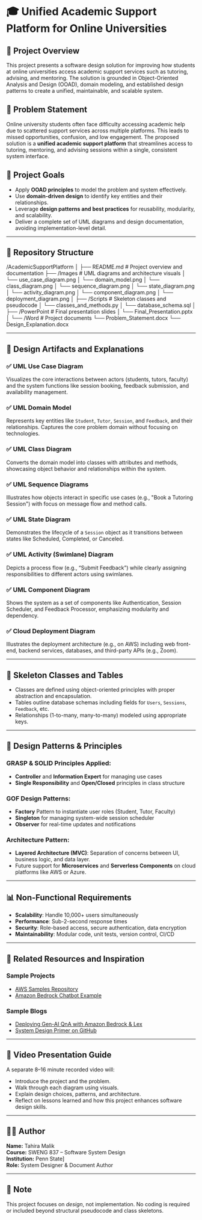 # 🎓 Unified Academic Support Platform for Online Universities

## 🧭 Project Overview
This project presents a software design solution for improving how students at online universities access academic support services such as tutoring, advising, and mentoring. The solution is grounded in Object-Oriented Analysis and Design (OOAD), domain modeling, and established design patterns to create a unified, maintainable, and scalable system.


## 📌 Problem Statement
Online university students often face difficulty accessing academic help due to scattered support services across multiple platforms. This leads to missed opportunities, confusion, and low engagement. The proposed solution is a **unified academic support platform** that streamlines access to tutoring, mentoring, and advising sessions within a single, consistent system interface.


## 🎯 Project Goals
- Apply **OOAD principles** to model the problem and system effectively.
- Use **domain-driven design** to identify key entities and their relationships.
- Leverage **design patterns and best practices** for reusability, modularity, and scalability.
- Deliver a complete set of UML diagrams and design documentation, avoiding implementation-level detail.

---

## 📂 Repository Structure

/AcademicSupportPlatform │ ├── README.md # Project overview and documentation ├── /Images # UML diagrams and architecture visuals │ └── use_case_diagram.png │ └── domain_model.png │ └── class_diagram.png │ └── sequence_diagram.png │ └── state_diagram.png │ └── activity_diagram.png │ └── component_diagram.png │ └── deployment_diagram.png │ ├── /Scripts # Skeleton classes and pseudocode │ └── classes_and_methods.py │ └── database_schema.sql │ ├── /PowerPoint # Final presentation slides │ └── Final_Presentation.pptx │ └── /Word # Project documents └── Problem_Statement.docx └── Design_Explanation.docx


---

## 📘 Design Artifacts and Explanations

### ✅ UML Use Case Diagram
Visualizes the core interactions between actors (students, tutors, faculty) and the system functions like session booking, feedback submission, and availability management.

### ✅ UML Domain Model
Represents key entities like `Student`, `Tutor`, `Session`, and `Feedback`, and their relationships. Captures the core problem domain without focusing on technologies.

### ✅ UML Class Diagram
Converts the domain model into classes with attributes and methods, showcasing object behavior and relationships within the system.

### ✅ UML Sequence Diagrams
Illustrates how objects interact in specific use cases (e.g., "Book a Tutoring Session") with focus on message flow and method calls.

### ✅ UML State Diagram
Demonstrates the lifecycle of a `Session` object as it transitions between states like Scheduled, Completed, or Canceled.

### ✅ UML Activity (Swimlane) Diagram
Depicts a process flow (e.g., “Submit Feedback”) while clearly assigning responsibilities to different actors using swimlanes.

### ✅ UML Component Diagram
Shows the system as a set of components like Authentication, Session Scheduler, and Feedback Processor, emphasizing modularity and dependency.

### ✅ Cloud Deployment Diagram
Illustrates the deployment architecture (e.g., on AWS) including web front-end, backend services, databases, and third-party APIs (e.g., Zoom).

---

## 📐 Skeleton Classes and Tables

- Classes are defined using object-oriented principles with proper abstraction and encapsulation.
- Tables outline database schemas including fields for `Users`, `Sessions`, `Feedback`, etc.
- Relationships (1-to-many, many-to-many) modeled using appropriate keys.

---

## 🧠 Design Patterns & Principles

### GRASP & SOLID Principles Applied:
- **Controller** and **Information Expert** for managing use cases
- **Single Responsibility** and **Open/Closed** principles in class structure

### GOF Design Patterns:
- **Factory** Pattern to instantiate user roles (Student, Tutor, Faculty)
- **Singleton** for managing system-wide session scheduler
- **Observer** for real-time updates and notifications

### Architecture Pattern:
- **Layered Architecture (MVC)**: Separation of concerns between UI, business logic, and data layer.
- Future support for **Microservices** and **Serverless Components** on cloud platforms like AWS or Azure.

---

## 📊 Non-Functional Requirements

- **Scalability**: Handle 10,000+ users simultaneously
- **Performance**: Sub-2-second response times
- **Security**: Role-based access, secure authentication, data encryption
- **Maintainability**: Modular code, unit tests, version control, CI/CD

---

## 🔗 Related Resources and Inspiration

### Sample Projects
- [AWS Samples Repository](https://github.com/aws-samples)
- [Amazon Bedrock Chatbot Example](https://github.com/aws-samples/amazon-bedrock-kendra-lex-chatbot)

### Sample Blogs
- [Deploying Gen-AI QnA with Amazon Bedrock & Lex](https://aws.amazon.com/blogs/machine-learning/deploy-generative-ai-self-service-question-answering-using-the-qnabot-on-aws-solution-powered-by-amazon-lex-with-amazon-kendra-and-amazon-bedrock/)
- [System Design Primer on GitHub](https://github.com/donnemartin/system-design-primer)

---

## 🎥 Video Presentation Guide

A separate 8–16 minute recorded video will:
- Introduce the project and the problem.
- Walk through each diagram using visuals.
- Explain design choices, patterns, and architecture.
- Reflect on lessons learned and how this project enhances software design skills.

---

## 🙋‍♀️ Author
**Name:** Tahira Malik  
**Course:** SWENG 837 – Software System Design  
**Institution:** Penn State]  
**Role:** System Designer & Document Author

---

## 📌 Note
This project focuses on *design*, not implementation. No coding is required or included beyond structural pseudocode and class skeletons.


